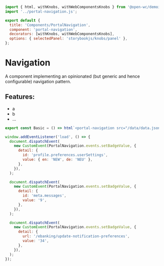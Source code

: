```js script
import { html, withKnobs, withWebComponentsKnobs } from '@open-wc/demoing-storybook';
import '../portal-navigation.js';

export default {
  title: 'Components/PortalNavigation',
  component: 'portal-navigation',
  decorators: [withKnobs, withWebComponentsKnobs],
  options: { selectedPanel: 'storybookjs/knobs/panel' },
};
```

# Navigation

A component implementing an opinionated (but generic and hence configurable) navigation pattern.

## Features:

- a
- b
- ...

```js preview-story
export const Basic = () => html`<portal-navigation src="/data/data.json"></portal-navigation>`;
```

```js script
window.addEventListener('load', () => {
  document.dispatchEvent(
    new CustomEvent(PortalNavigation.events.setBadgeValue, {
      detail: {
        id: 'profile.preferences.userSettings',
        value: { en: 'NEW', de: 'NEU' },
      },
    }),
  );

  document.dispatchEvent(
    new CustomEvent(PortalNavigation.events.setBadgeValue, {
      detail: {
        id: 'meta.messages',
        value: '9',
      },
    }),
  );

  document.dispatchEvent(
    new CustomEvent(PortalNavigation.events.setBadgeValue, {
      detail: {
        url: '/ebanking/update-notification-preferences',
        value: '34',
      },
    }),
  );
});
```
